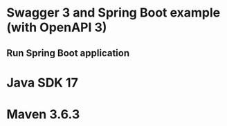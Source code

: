 # Swagger 3 and Spring Boot example (with OpenAPI 3)
## Run Spring Boot application
# Java SDK 17
# Maven 3.6.3